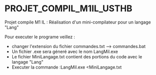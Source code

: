 # PROJET_COMPIL_M1IL_USTHB
Projet compile M1 IL : Réalisation d'un mini-compilateur pour un langage "Lang"

Pour executer le programe veillez :
* changer l'extension du fichier commandes.txt --> commandes.bat
* Un fichier .exe sera géneré avec le nom LangMil.exe 
* Le fichier MiniLangage.txt contient des portions du code avec le langage "Lang"
* Executer la commande :LangMil.exe <MiniLangage.txt 
